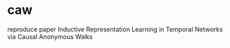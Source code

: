 # caw
reproduce paper Inductive Representation Learning in Temporal Networks via Causal Anonymous Walks
